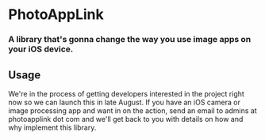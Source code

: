 # PhotoAppLink
### A library that's gonna change the way you use image apps on your iOS device.

## Usage

We're in the process of getting developers interested in the project right now so we can launch this in late August. If you have an iOS camera or image processing app and want in on the action, send an email to admins at photoapplink dot com and we'll get back to you with details on how and why implement this library.